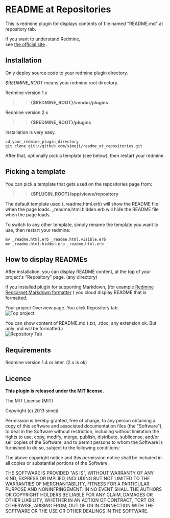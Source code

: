README at Repositories
=======================

This is redmine plugin for displays contents of file named "README.md" at repository tab.

If you want to understand Redmine,  
see [the official site](http://www.redmine.org/) .

Installation
----------------

Only deploy source code to your redmine plugin directory.

*$REDMINE_ROOT* means your redmine root directory.

Redmine version 1.x  
>> **{$REDMINE_ROOT}/vendor/plugins**  
 
Redmine version 2.x  
>> **{$REDMINE_ROOT}/plugins**


Installation is very easy.

    cd your_redmine_plugin_directory
    git clone git://github.com/simeji/readme_at_repositories.git
    
After that, optionally pick a template (see below), then restart your redmine.


Picking a template
------------------

You can pick a template that gets used on the repositories page from:
>> **{$PLUGIN_ROOT}/app/views/repository**

The default template used (_readme.html.erb) will show the README file when the page loads.
_readme.html.hidden.erb will hide the README file when the page loads.

To switch to any other template, simply rename the template you want to use, then restart your redmine:

    mv _readme.html.erb _readme.html.visible.erb
    mv _readme.html.hidden.erb _readme.html.erb


How to display READMEs
----------------

After installation, you can display README content, at the top of your project's "Repository" page.
(any directory)

If you installed plugin for supporting Markdown, (for example 
[Redmine Redcarpet Markdown formatter](http://example.co://github.com/alminium/redmine_redcarpet_formatter)
) you cloud display README that is formatted.

Your project Overview page. You click Repository tab.  
![Top project](https://raw.github.com/simeji/readme_at_repositories/master/doc/top_navibar.png)


You can show content of README.md (.txt, .rdoc, any extension ok. But only .md will be formatted.)  
![Repository Tab](https://raw.github.com/simeji/readme_at_repositories/master/doc/repository_view.png)


Requirements
----------------

Redmine version 1.4 or later. 
(2.x is ok)


Licence
----------------

**This plugin is released under the MIT license.**

The MIT License (MIT)

Copyright (c) 2013 simeji

Permission is hereby granted, free of charge, to any person obtaining a copy
of this software and associated documentation files (the "Software"), to deal
in the Software without restriction, including without limitation the rights
to use, copy, modify, merge, publish, distribute, sublicense, and/or sell
copies of the Software, and to permit persons to whom the Software is
furnished to do so, subject to the following conditions:

The above copyright notice and this permission notice shall be included in
all copies or substantial portions of the Software.

THE SOFTWARE IS PROVIDED "AS IS", WITHOUT WARRANTY OF ANY KIND, EXPRESS OR
IMPLIED, INCLUDING BUT NOT LIMITED TO THE WARRANTIES OF MERCHANTABILITY,
FITNESS FOR A PARTICULAR PURPOSE AND NONINFRINGEMENT. IN NO EVENT SHALL THE
AUTHORS OR COPYRIGHT HOLDERS BE LIABLE FOR ANY CLAIM, DAMAGES OR OTHER
LIABILITY, WHETHER IN AN ACTION OF CONTRACT, TORT OR OTHERWISE, ARISING FROM,
OUT OF OR IN CONNECTION WITH THE SOFTWARE OR THE USE OR OTHER DEALINGS IN
THE SOFTWARE.
